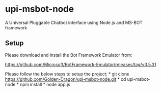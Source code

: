 # upi-msbot-node
A Universal Pluggable Chatbot interface using Node.js and MS-BOT framework

## Setup
Please download and install the Bot Framework Emulator from:

https://github.com/Microsoft/BotFramework-Emulator/releases/tag/v3.5.31

Please follow the below steps to setup the project:
    * git clone https://github.com/Golden-Dragon/upi-msbot-node.git
    * cd upi-msbot-node
    * npm install
    * node app.js